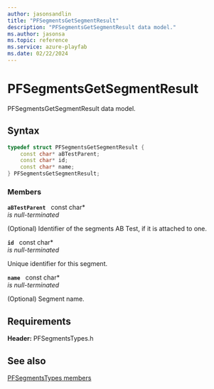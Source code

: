 ```yaml
---
author: jasonsandlin
title: "PFSegmentsGetSegmentResult"
description: "PFSegmentsGetSegmentResult data model."
ms.author: jasonsa
ms.topic: reference
ms.service: azure-playfab
ms.date: 02/22/2024
---
```


# PFSegmentsGetSegmentResult  

PFSegmentsGetSegmentResult data model.  

## Syntax  
  
```cpp
typedef struct PFSegmentsGetSegmentResult {  
    const char* aBTestParent;  
    const char* id;  
    const char* name;  
} PFSegmentsGetSegmentResult;  
```
  
### Members  
  
**`aBTestParent`** &nbsp; const char*  
*is null-terminated*  
  
(Optional) Identifier of the segments AB Test, if it is attached to one.
  
**`id`** &nbsp; const char*  
*is null-terminated*  
  
Unique identifier for this segment.
  
**`name`** &nbsp; const char*  
*is null-terminated*  
  
(Optional) Segment name.
  
  
## Requirements  
  
**Header:** PFSegmentsTypes.h
  
## See also  
[PFSegmentsTypes members](../pfsegmentstypes_members.md)  

  
  
